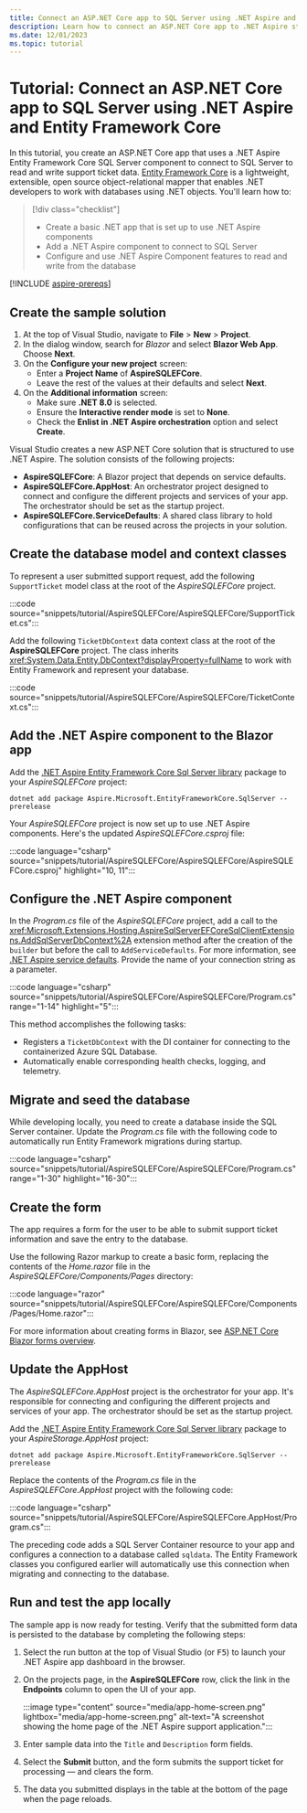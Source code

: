 ```yaml
---
title: Connect an ASP.NET Core app to SQL Server using .NET Aspire and Entity Framework Core
description: Learn how to connect an ASP.NET Core app to .NET Aspire storage components.
ms.date: 12/01/2023
ms.topic: tutorial
---
```


# Tutorial: Connect an ASP.NET Core app to SQL Server using .NET Aspire and Entity Framework Core

In this tutorial, you create an ASP.NET Core app that uses a .NET Aspire Entity Framework Core SQL Server component to connect to SQL Server to read and write support ticket data. [Entity Framework Core](/ef/core/) is a lightweight, extensible, open source object-relational mapper that enables .NET developers to work with databases using .NET objects. You'll learn how to:

> [!div class="checklist"]
>
> - Create a basic .NET app that is set up to use .NET Aspire components
> - Add a .NET Aspire component to connect to SQL Server
> - Configure and use .NET Aspire Component features to read and write from the database

[!INCLUDE [aspire-prereqs](../includes/aspire-prereqs.md)]

## Create the sample solution

1. At the top of Visual Studio, navigate to **File** > **New** > **Project**.
1. In the dialog window, search for *Blazor* and select **Blazor Web App**. Choose **Next**.
1. On the **Configure your new project** screen:
    - Enter a **Project Name** of **AspireSQLEFCore**.
    - Leave the rest of the values at their defaults and select **Next**.
1. On the **Additional information** screen:
    - Make sure **.NET 8.0** is selected.
    - Ensure the **Interactive render mode** is set to **None**.
    - Check the **Enlist in .NET Aspire orchestration** option and select **Create**.

Visual Studio creates a new ASP.NET Core solution that is structured to use .NET Aspire. The solution consists of the following projects:

- **AspireSQLEFCore**: A Blazor project that depends on service defaults.
- **AspireSQLEFCore.AppHost**: An orchestrator project designed to connect and configure the different projects and services of your app. The orchestrator should be set as the startup project.
- **AspireSQLEFCore.ServiceDefaults**: A shared class library to hold configurations that can be reused across the projects in your solution.

## Create the database model and context classes

To represent a user submitted support request, add the following `SupportTicket` model class at the root of the _AspireSQLEFCore_ project.

:::code source="snippets/tutorial/AspireSQLEFCore/AspireSQLEFCore/SupportTicket.cs":::

Add the following `TicketDbContext` data context class at the root of the **AspireSQLEFCore** project. The class inherits <xref:System.Data.Entity.DbContext?displayProperty=fullName> to work with Entity Framework and represent your database.

:::code source="snippets/tutorial/AspireSQLEFCore/AspireSQLEFCore/TicketContext.cs":::

## Add the .NET Aspire component to the Blazor app

Add the [.NET Aspire Entity Framework Core Sql Server library](/dotnet/aspire/database/sql-server-entity-framework-component?tabs=dotnet-cli) package to your _AspireSQLEFCore_ project:

```dotnetcli
dotnet add package Aspire.Microsoft.EntityFrameworkCore.SqlServer --prerelease
```

Your _AspireSQLEFCore_ project is now set up to use .NET Aspire components. Here's the updated _AspireSQLEFCore.csproj_ file:

:::code language="csharp" source="snippets/tutorial/AspireSQLEFCore/AspireSQLEFCore/AspireSQLEFCore.csproj" highlight="10, 11":::

## Configure the .NET Aspire component

In the _Program.cs_ file of the _AspireSQLEFCore_ project, add a call to the <xref:Microsoft.Extensions.Hosting.AspireSqlServerEFCoreSqlClientExtensions.AddSqlServerDbContext%2A> extension method after the creation of the `builder` but before the call to `AddServiceDefaults`. For more information, see [.NET Aspire service defaults](../service-defaults.md). Provide the name of your connection string as a parameter.

:::code language="csharp" source="snippets/tutorial/AspireSQLEFCore/AspireSQLEFCore/Program.cs" range="1-14" highlight="5":::

This method accomplishes the following tasks:

- Registers a `TicketDbContext` with the DI container for connecting to the containerized Azure SQL Database.
- Automatically enable corresponding health checks, logging, and telemetry.

## Migrate and seed the database

While developing locally, you need to create a database inside the SQL Server container. Update the _Program.cs_ file with the following code to automatically run Entity Framework migrations during startup.

:::code language="csharp" source="snippets/tutorial/AspireSQLEFCore/AspireSQLEFCore/Program.cs" range="1-30" highlight="16-30":::

## Create the form

The app requires a form for the user to be able to submit support ticket information and save the entry to the database.

Use the following Razor markup to create a basic form, replacing the contents of the _Home.razor_ file in the _AspireSQLEFCore/Components/Pages_ directory:

:::code language="razor" source="snippets/tutorial/AspireSQLEFCore/AspireSQLEFCore/Components/Pages/Home.razor":::

For more information about creating forms in Blazor, see [ASP.NET Core Blazor forms overview](/aspnet/core/blazor/forms).

## Update the AppHost

The _AspireSQLEFCore.AppHost_ project is the orchestrator for your app. It's responsible for connecting and configuring the different projects and services of your app. The orchestrator should be set as the startup project.

Add the [.NET Aspire Entity Framework Core Sql Server library](/dotnet/aspire/database/sql-server-entity-framework-component?tabs=dotnet-cli) package to your _AspireStorage.AppHost_ project:

```dotnetcli
dotnet add package Aspire.Microsoft.EntityFrameworkCore.SqlServer --prerelease
```

Replace the contents of the _Program.cs_ file in the _AspireSQLEFCore.AppHost_ project with the following code:

:::code language="csharp" source="snippets/tutorial/AspireSQLEFCore/AspireSQLEFCore.AppHost/Program.cs":::

The preceding code adds a SQL Server Container resource to your app and configures a connection to a database called `sqldata`. The Entity Framework classes you configured earlier will automatically use this connection when migrating and connecting to the database.

## Run and test the app locally

The sample app is now ready for testing. Verify that the submitted form data is persisted to the database by completing the following steps:

1. Select the run button at the top of Visual Studio (or <kbd>F5</kbd>) to launch your .NET Aspire app dashboard in the browser.
1. On the projects page, in the **AspireSQLEFCore** row, click the link in the **Endpoints** column to open the UI of your app.

    :::image type="content" source="media/app-home-screen.png" lightbox="media/app-home-screen.png" alt-text="A screenshot showing the home page of the .NET Aspire support application.":::

1. Enter sample data into the `Title` and `Description` form fields.
1. Select the **Submit** button, and the form submits the support ticket for processing — and clears the form.
1. The data you submitted displays in the table at the bottom of the page when the page reloads.
